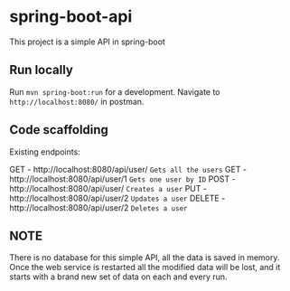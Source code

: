 # spring-boot-api


This project is a simple API in spring-boot

## Run locally

Run `mvn spring-boot:run` for a development. Navigate to `http://localhost:8080/` in postman.

## Code scaffolding

Existing endpoints:

GET - http://localhost:8080/api/user/  `Gets all the users`
GET - http://localhost:8080/api/user/1  `Gets one user by ID`
POST - http://localhost:8080/api/user/  `Creates a user`
PUT - http://localhost:8080/api/user/2  `Updates a user`
DELETE - http://localhost:8080/api/user/2  `Deletes a user`

## NOTE

There is no database for this simple API, all the data is saved in memory. 
Once the web service is restarted all the modified data will be lost, and it starts with a brand new set of data on each and every run.